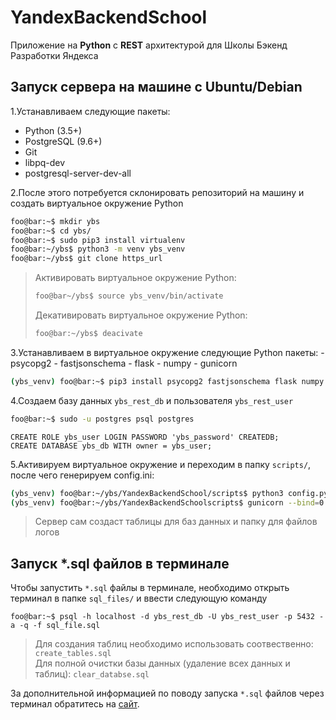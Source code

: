 # YandexBackendSchool  
Приложение на **Python** с **REST** архитектурой для Школы Бэкенд Разработки Яндекса

## Запуск сервера на машине с Ubuntu/Debian
1.Устанавливаем следующие пакеты:
   - Python (3.5+)  
   - PostgreSQL (9.6+)  
   - Git  
   - libpq-dev  
   - postgresql-server-dev-all
   
2.После этого потребуется склонировать репозиторий на машину и создать виртуальное окружение Python
```bash
foo@bar:~$ mkdir ybs
foo@bar:~$ cd ybs/
foo@bar:~$ sudo pip3 install virtualenv
foo@bar:~/ybs$ python3 -m venv ybs_venv
foo@bar:~/ybs$ git clone https_url
```
> Активировать виртуальное окружение Python: 
>```bash
>foo@bar~/ybs$ source ybs_venv/bin/activate
>```
> Декативировать виртуальное окружение Python:
>```bash
>foo@bar:~/ybs$ deacivate 
>```

3.Устанавливаем в виртуальное окружение следующие Python пакеты:
    - psycopg2
    - fastjsonschema
    - flask
    - numpy
    - gunicorn
```bash
(ybs_venv) foo@bar:~$ pip3 install psycopg2 fastjsonschema flask numpy gunicorn
```

4.Создаем базу данных `ybs_rest_db` и пользователя `ybs_rest_user`
```bash
foo@bar:~$ sudo -u postgres psql postgres
```
```postgresql
CREATE ROLE ybs_user LOGIN PASSWORD 'ybs_password' CREATEDB;
CREATE DATABASE ybs_db WITH owner = ybs_user;
```

5.Активируем виртуальное окружение и переходим в папку `scripts/`, после чего генерируем config.ini:
```bash
(ybs_venv) foo@bar:~/ybs/YandexBackendSchool/scripts$ python3 config.py
(ybs_venv) foo@bar:~/ybs/YandexBackendSchoolscripts$ gunicorn --bind=0.0.0.0:8080 server:app
```
> Сервер сам создаст таблицы для баз данных и папку для файлов логов

## Запуск *.sql файлов в терминале
Чтобы запустить `*.sql` файлы в терминале, необходимо открыть терминал в папке `sql_files/` и ввести следующую команду 
```console 
foo@bar:~$ psql -h localhost -d ybs_rest_db -U ybs_rest_user -p 5432 -a -q -f sql_file.sql
```
> Для создания таблиц необходимо использовать соотвественно: `create_tables.sql`  
> Для полной очистки базы данных (удаление всех данных и таблиц): `clear_databse.sql`  

За дополнительной информацией по поводу запуска `*.sql` файлов через терминал обратитесь на [сайт](https://www.postgresql.org/).